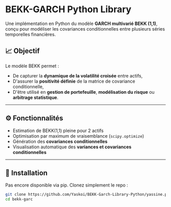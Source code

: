# BEKK-GARCH Python Library

Une implémentation en Python du modèle **GARCH multivarié BEKK (1,1)**, conçu pour modéliser les covariances conditionnelles entre plusieurs séries temporelles financières.

## 📈 Objectif

Le modèle BEKK permet :
- De capturer la **dynamique de la volatilité croisée** entre actifs,
- D'assurer la **positivité définie** de la matrice de covariance conditionnelle,
- D'être utilisé en **gestion de portefeuille**, **modélisation du risque** ou **arbitrage statistique**.

---

## ⚙️ Fonctionnalités

- Estimation de BEKK(1,1) pleine pour 2 actifs
- Optimisation par maximum de vraisemblance (`scipy.optimize`)
- Génération des **covariances conditionnelles**
- Visualisation automatique des **variances et covariances conditionnelles**

---

## 🧪 Installation

Pas encore disponible via pip. Clonez simplement le repo :

```bash
git clone https://github.com/Yaskoi/BEKK-Garch-Library-Python/yassine.py
cd bekk-garc

